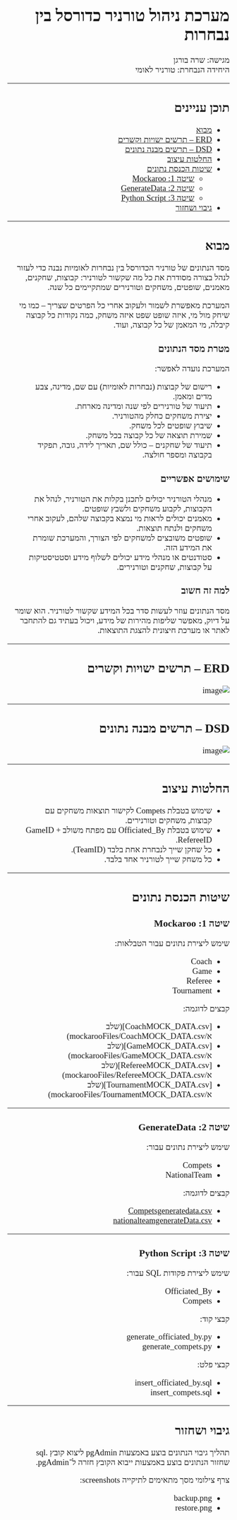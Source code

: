 <div dir="rtl" style="font-family: David; font-size: 14pt;">

# מערכת ניהול טורניר כדורסל בין נבחרות  
מגישה: שרה בורגן  
היחידה הנבחרת: טורניר לאומי

---

## תוכן עניינים  
- [מבוא](#מבוא)  
- [ERD – תרשים ישויות וקשרים](#erd--תרשים-ישויות-וקשרים)  
- [DSD – תרשים מבנה נתונים](#dsd--תרשים-מבנה-נתונים)  
- [החלטות עיצוב](#החלטות-עיצוב)  
- [שיטות הכנסת נתונים](#שיטות-הכנסת-נתונים)  
  - [שיטה 1: Mockaroo](#שיטה-1-mockaroo)  
  - [שיטה 2: GenerateData](#שיטה-2-generatedata)  
  - [שיטה 3: Python Script](#שיטה-3-python-script)  
- [גיבוי ושחזור](#גיבוי-ושחזור)

---

## מבוא

מסד הנתונים של טורניר הכדורסל בין נבחרות לאומיות נבנה כדי לעזור לנהל בצורה מסודרת את כל מה שקשור לטורניר: קבוצות, שחקנים, מאמנים, שופטים, משחקים וטורנירים שמתקיימים כל שנה.

המערכת מאפשרת לשמור ולעקוב אחרי כל הפרטים שצריך – כמו מי שיחק מול מי, איזה שופט שפט איזה משחק, כמה נקודות כל קבוצה קיבלה, מי המאמן של כל קבוצה, ועוד.

### מטרת מסד הנתונים

המערכת נועדה לאפשר:

- רישום של קבוצות (נבחרות לאומיות) עם שם, מדינה, צבע מדים ומאמן.
- תיעוד של טורנירים לפי שנה ומדינה מארחת.
- יצירת משחקים כחלק מהטורניר.
- שיבוץ שופטים לכל משחק.
- שמירת תוצאה של כל קבוצה בכל משחק.
- תיעוד של שחקנים – כולל שם, תאריך לידה, גובה, תפקיד בקבוצה ומספר חולצה.

### שימושים אפשריים

- מנהלי הטורניר יכולים לתכנן בקלות את הטורניר, לנהל את הקבוצות, לקבוע משחקים ולשבץ שופטים.
- מאמנים יכולים לראות מי נמצא בקבוצה שלהם, לעקוב אחרי משחקים ולנתח תוצאות.
- שופטים משובצים למשחקים לפי הצורך, והמערכת שומרת את המידע הזה.
- סטודנטים או מנהלי מידע יכולים לשלוף מידע וסטטיסטיקות על קבוצות, שחקנים וטורנירים.

### למה זה חשוב

מסד הנתונים עוזר לעשות סדר בכל המידע שקשור לטורניר. הוא שומר על דיוק, מאפשר שליפות מהירות של מידע, ויכול בעתיד גם להתחבר לאתר או מערכת חיצונית להצגת התוצאות.

---

## ERD – תרשים ישויות וקשרים  
![image](https://github.com/user-attachments/assets/050bc705-4089-405d-9147-06625408fba9)

---

## DSD – תרשים מבנה נתונים  
![image](https://github.com/user-attachments/assets/183ad59d-af75-4ce1-b353-1cb044209343)

---

## החלטות עיצוב

- שימוש בטבלת Compets לקישור תוצאות משחקים עם קבוצות, משחקים וטורנירים.
- שימוש בטבלת Officiated_By עם מפתח משולב GameID + RefereeID.
- כל שחקן שייך לנבחרת אחת בלבד (TeamID).
- כל משחק שייך לטורניר אחד בלבד.

---

## שיטות הכנסת נתונים

### שיטה 1: Mockaroo  
שימש ליצירת נתונים עבור הטבלאות:
- Coach
- Game  
- Referee  
- Tournament  

קבצים לדוגמה:  
- [CoachMOCK_DATA.csv](שלב א/mockarooFiles/CoachMOCK_DATA.csv)  
- [GameMOCK_DATA.csv](שלב א/mockarooFiles/GameMOCK_DATA.csv)  
- [RefereeMOCK_DATA.csv](שלב א/mockarooFiles/RefereeMOCK_DATA.csv)  
- [TournamentMOCK_DATA.csv](שלב א/mockarooFiles/TournamentMOCK_DATA.csv)

---

### שיטה 2: GenerateData  
שימש ליצירת נתונים עבור:
- Compets  
- NationalTeam  

קבצים לדוגמה:  
- [Competsgeneratedata.csv](שלב%20א/generatedataFiles/Competsgeneratedata.csv)  
- [nationalteamgenerateData.csv](שלב%20א/generatedataFiles/nationalteamgenerateData.csv)

---

### שיטה 3: Python Script  
שימש ליצירת פקודות SQL עבור:
- Officiated_By  
- Compets  

קבצי קוד:
- generate_officiated_by.py  
- generate_compets.py  

קבצי פלט:
- insert_officiated_by.sql  
- insert_compets.sql

---

## גיבוי ושחזור

תהליך גיבוי הנתונים בוצע באמצעות pgAdmin ליצוא קובץ .sql  
שחזור הנתונים בוצע באמצעות ייבוא הקובץ חזרה ל־pgAdmin.

צרף צילומי מסך מתאימים לתיקייה screenshots:
- backup.png  
- restore.png

</div>

